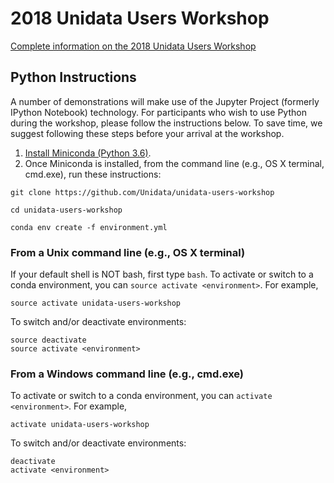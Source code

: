# 2018 Unidata Users Workshop

[Complete information on the 2018 Unidata Users Workshop](http://www.unidata.ucar.edu/events/2018UsersWorkshop/)

## Python Instructions

A number of demonstrations will make use of the Jupyter Project (formerly
IPython Notebook) technology. For participants who wish to use Python during the
workshop, please follow the instructions below. To save time, we suggest
following these steps before your arrival at the workshop.

1. [Install Miniconda (Python 3.6)](https://conda.io/miniconda.html).
2. Once Miniconda is installed, from the command line (e.g., OS X terminal, cmd.exe), run these instructions:

```
git clone https://github.com/Unidata/unidata-users-workshop

cd unidata-users-workshop

conda env create -f environment.yml
```

### From a Unix command line (e.g., OS X terminal)

If your default shell is NOT bash, first type `bash`. To activate or
switch to a conda environment, you can `source activate <environment>`.
For example,

```shell
source activate unidata-users-workshop
```

To switch and/or deactivate environments:

```shell
source deactivate
source activate <environment>
```

### From a Windows command line (e.g., cmd.exe)

To activate or switch to a conda environment, you can `activate <environment>`.
For example,

```shell
activate unidata-users-workshop
```

To switch and/or deactivate environments:

```shell
deactivate
activate <environment>
```
